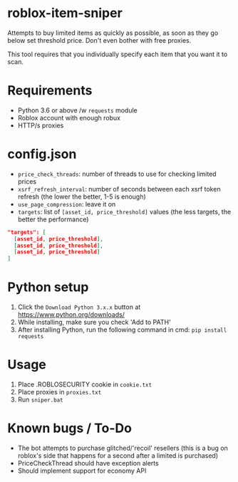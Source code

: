 # roblox-item-sniper
Attempts to buy limited items as quickly as possible, as soon as they go below set threshold price. Don't even bother with free proxies.

This tool requires that you individually specify each item that you want it to scan.

# Requirements
- Python 3.6 or above /w `requests` module
- Roblox account with enough robux
- HTTP/s proxies

# config.json
- `price_check_threads`: number of threads to use for checking limited prices
- `xsrf_refresh_interval`: number of seconds between each xsrf token refresh (the lower the better, 1-5 is enough)
- `use_page_compression`: leave it on
- `targets`: list of `[asset_id, price_threshold]` values (the less targets, the better the performance)

```json
"targets": [
  [asset_id, price_threshold],
  [asset_id, price_threshold],
  [asset_id, price_threshold]
]
```

# Python setup
1. Click the `Download Python 3.x.x` button at https://www.python.org/downloads/
2. While installing, make sure you check 'Add to PATH'
3. After installing Python, run the following command in cmd: `pip install requests`

# Usage
1. Place .ROBLOSECURITY cookie in `cookie.txt`
1. Place proxies in `proxies.txt`
1. Run `sniper.bat`

# Known bugs / To-Do
- The bot attempts to purchase glitched/'recoil' resellers (this is a bug on roblox's side that happens for a second after a limited is purchased)
- PriceCheckThread should have exception alerts
- Should implement support for economy API
